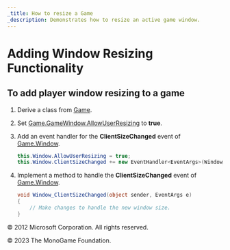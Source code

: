 ```yaml
---
_title: How to resize a Game
_description: Demonstrates how to resize an active game window.
---
```


# Adding Window Resizing Functionality

## To add player window resizing to a game

1. Derive a class from [Game](xref:Microsoft.Xna.Framework.Game).

2. Set [Game.GameWindow.AllowUserResizing](xref:Microsoft.Xna.Framework.GameWindow.AllowUserResizing) to **true**.

3. Add an event handler for the **ClientSizeChanged** event of [Game.Window](xref:Microsoft.Xna.Framework.Game.Window).

    ```csharp
    this.Window.AllowUserResizing = true;
    this.Window.ClientSizeChanged += new EventHandler<EventArgs>(Window_ClientSizeChanged);
    ```

4. Implement a method to handle the **ClientSizeChanged** event of [Game.Window](xref:Microsoft.Xna.Framework.Game.Window).

    ```csharp
    void Window_ClientSizeChanged(object sender, EventArgs e)
    {
        // Make changes to handle the new window size.            
    }
    ```

© 2012 Microsoft Corporation. All rights reserved.  

© 2023 The MonoGame Foundation.
